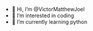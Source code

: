 - 👋 Hi, I’m @VictorMatthewJoel
- 👀 I’m interested in coding
- 🌱 I’m currently learning python



<!---
VictorMatthewJoel/VictorMatthewJoel is a ✨ special ✨ repository because its `README.md` (this file) appears on your GitHub profile.
You can click the Preview link to take a look at your changes.
--->
